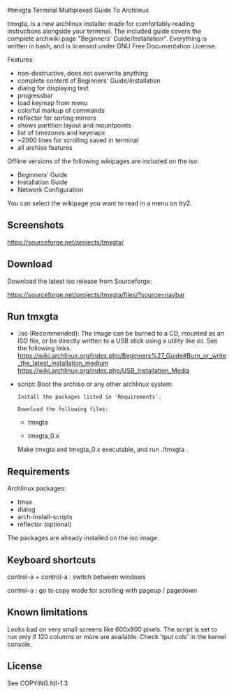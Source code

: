 #tmxgta
Terminal Multiplexed Guide To Archlinux

tmxgta, is a new archlinux installer made for comfortably reading instructions alongside your terminal.
The included guide covers the complete archwiki page "Beginners' Guide/Installation".
Everything is written in bash, and is licensed under GNU Free Documentation License.

Features:
* non-destructive, does not overwrite anything
* complete content of Beginners' Guide/Installation
* dialog for displaying text
* progressbar
* load keymap from menu
* colorful markup of commands
* reflector for sorting mirrors
* shows partition layout and mountpoints
* list of timezones and keymaps
* ~2000 lines for scrolling saved in terminal
* all archiso features

Offline versions of the following wikipages are included on the iso:
* Beginners' Guide
* Installation Guide
* Network Configuration

You can select the wikipage you want to read in a menu on tty2.

## Screenshots
https://sourceforge.net/projects/tmxgta/ 

## Download
Download the latest iso release from Sourceforge:

https://sourceforge.net/projects/tmxgta/files/?source=navbar

## Run tmxgta

* .iso (Recommended): The image can be burned to a CD, mounted as an ISO file, or be directly written to a USB stick using a utility like `dd`.
See the following links.
https://wiki.archlinux.org/index.php/Beginners%27_Guide#Burn_or_write_the_latest_installation_medium
https://wiki.archlinux.org/index.php/USB_Installation_Media

* script: Boot the archiso or any other archlinux system.
	  
	  Install the packages listed in 'Requirements'.
	  
	  Download the following files:

	* tmxgta
	
	* tmxgta_0.x
	
	Make tmxgta and tmxgta_0.x executable, and run ./tmxgta .

## Requirements
Archlinux packages:
 * tmux
 * dialog
 * arch-install-scripts
 * reflector (optional)

The packages are already installed on the iso image.

## Keyboard shortcuts

control-a + control-a : switch between windows

control-a : go to copy mode for scrolling with pageup / pagedown

## Known limitations
Looks bad on very small screens like 600x800 pixels. The script is set to run only if 120 columns or more are available. Check 'tput cols' in the kernel console.

## License
See COPYING.fdl-1.3
